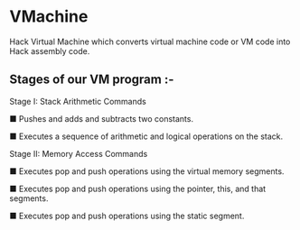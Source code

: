 # VMachine
Hack Virtual Machine which converts virtual machine code or VM code into Hack assembly code.

## Stages of our VM program :-

Stage I: Stack Arithmetic Commands

■ Pushes and adds and subtracts two constants.

■ Executes a sequence of arithmetic and logical operations on the stack.

Stage II: Memory Access Commands

■ Executes pop and push operations using the virtual memory segments.

■ Executes pop and push operations using the pointer, this, and that segments.

■ Executes pop and push operations using the static segment.
